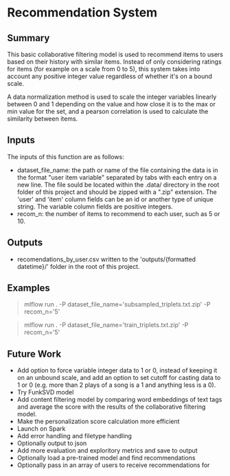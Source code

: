# Recommendation System

## Summary

This basic collaborative filtering model is used to recommend items to users based on their history with similar items. Instead of only considering ratings for items (for example on a scale from 0 to 5), this system takes into account any positive integer value regardless of whether it's on a bound scale.

A data normalization method is used to scale the integer variables linearly between 0 and 1 depending on the value and how close it is to the max or min value for the set, and a pearson correlation is used to calculate the similarity between items.

## Inputs

The inputs of this function are as follows:

- dataset_file_name: the path or name of the file containing the data is in the format "user item variable" separated by tabs with each entry on a new line. The file sould be located within the .data/ directory in the root folder of this project and should be zipped with a ".zip" extension. The 'user' and 'item' column fields can be an id or another type of unique string. The variable column fields are positive integers.
- recom_n: the number of items to recommend to each user, such as 5 or 10.

## Outputs

- recomendations_by_user.csv written to the 'outputs/{formatted datetime}/' folder in the root of this project.

## Examples

> mlflow run . -P dataset_file_name='subsampled_triplets.txt.zip' -P recom_n='5'

> mlflow run . -P dataset_file_name='train_triplets.txt.zip' -P recom_n='5'

## Future Work

- Add option to force variable integer data to 1 or 0, instead of keeping it on an unbound scale, and add an option to set cutoff for casting data to 1 or 0 (e.g. more than 2 plays of a song is a 1 and anything less is a 0).
- Try FunkSVD model
- Add content filtering model by comparing word embeddings of text tags and average the score with the results of the collaborative filtering model.
- Make the personalization score calculation more efficient
- Launch on Spark
- Add error handling and filetype handling
- Optionally output to json
- Add more evaluation and exploritory metrics and save to output
- Optionally load a pre-trained model and find recommendations
- Optionally pass in an array of users to receive recommendations for
